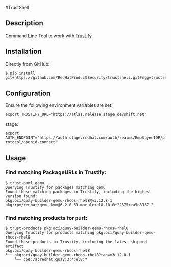 #TrustShell

## Description
Command Line Tool to work with [Trustify](https://github.com/trustification/trustify/).

## Installation

Directly from GitHub:

```commandline
$ pip install git+https://github.com/RedHatProductSecurity/trustshell.git#egg=trustshell
```

## Configuration

Ensure the following environment variables are set:

`export TRUSTIFY_URL="https://atlas.release.stage.devshift.net"`


stage:

`export AUTH_ENDPOINT="https://auth.stage.redhat.com/auth/realms/EmployeeIDP/protocol/openid-connect"`

## Usage

### Find matching PackageURLs in Trustify:

```commandline
$ trust-purl qemu
Querying Trustify for packages matching qemu
Found these matching packages in Trustify, including the highest version found:
pkg:oci/quay-builder-qemu-rhcos-rhel8@v3.12.8-1
pkg:rpm/redhat/qemu-kvm@6.2.0-53.module+el8.10.0+22375+ea5e8167.2
```

### Find matching products for purl:

```commandline
$ trust-products pkg:oci/quay-builder-qemu-rhcos-rhel8
Querying Trustify for products matching pkg:oci/quay-builder-qemu-rhcos-rhel8
Found these products in Trustify, including the latest shipped artifact
pkg:oci/quay-builder-qemu-rhcos-rhel8
└── pkg:oci/quay-builder-qemu-rhcos-rhel8?tag=v3.12.8-1
    └── cpe:/a:redhat:quay:3:*:el8:*
```
